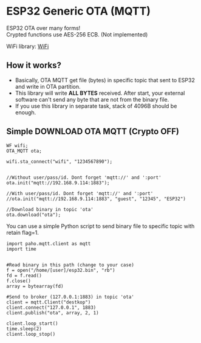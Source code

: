 # ESP32 Generic OTA (MQTT)
ESP32 OTA over many forms!\
Crypted functions use AES-256 ECB. (Not implemented)

WiFi library: [WiFi](https://github.com/urbanze/esp32-wifi)



## How it works?
* Basically, OTA MQTT get file (bytes) in specific topic that sent to ESP32 and write in OTA partition.
* This library will write **ALL BYTES** received. After start, your external software can't send any byte that are not from the binary file.
* If you use this library in separate task, stack of 4096B should be enough.

## Simple DOWNLOAD OTA MQTT (Crypto OFF)
```
WF wifi;
OTA_MQTT ota;

wifi.sta_connect("wifi", "1234567890");


//Without user/pass/id. Dont forget 'mqtt://' and ':port'
ota.init("mqtt://192.168.9.114:1883");

//With user/pass/id. Dont forget 'mqtt://' and ':port'
//ota.init("mqtt://192.168.9.114:1883", "guest", "12345", "ESP32")

//Download binary in topic 'ota'
ota.download("ota");
```

You can use a simple Python script to send binary file to specific topic with retain flag=1.
```
import paho.mqtt.client as mqtt
import time


#Read binary in this path (change to your case)
f = open("/home/[user]/esp32.bin", "rb")
fd = f.read()
f.close()
array = bytearray(fd)

#Send to broker (127.0.0.1:1883) in topic 'ota'
client = mqtt.Client("destkop")
client.connect("127.0.0.1", 1883)
client.publish("ota", array, 2, 1)

client.loop_start()
time.sleep(2)
client.loop_stop()
```